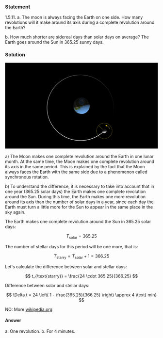 ###  Statement 

$1.5.11.$ a. The moon is always facing the Earth on one side. How many revolutions will it make around its axis during a complete revolution around the Earth? 

b. How much shorter are sidereal days than solar days on average? The Earth goes around the Sun in $365.25$ sunny days. 

### Solution

![ The rotation of the Moon around the Earth |800x450, 59%](../../img/1.5.11/moon.webp)

a) The Moon makes one complete revolution around the Earth in one lunar month. At the same time, the Moon makes one complete revolution around its axis in the same period. This is explained by the fact that the Moon always faces the Earth with the same side due to a phenomenon called synchronous rotation. 

b) To understand the difference, it is necessary to take into account that in one year ($365.25$ solar days) the Earth makes one complete revolution around the Sun. During this time, the Earth makes one more revolution around its axis than the number of solar days in a year, since each day the Earth must turn a little more for the Sun to appear in the same place in the sky again. 

The Earth makes one complete revolution around the Sun in $365.25$ solar days:

$$ T_{\text{solar}} = 365.25 $$ 

The number of stellar days for this period will be one more, that is:

$$ T_{\text{starry}} = T_{\text{solar}} + 1 = 366.25 $$ 

Let's calculate the difference between solar and stellar days:

$$ t_{\text{starry}} = \frac{24 \cdot 365.25}{366.25} $$ 

Difference between solar and stellar days:

$$ \Delta t = 24 \left( 1 - \frac{365.25}{366.25} \right) \approx 4 \text{ min} $$ 

NO: More [wikipedia.org](https://en.wikipedia.org/wiki/Sidereal_time)

#### Answer

a. One revolution. 
b. For 4 minutes. 
